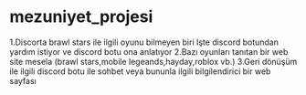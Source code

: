 # mezuniyet_projesi
1.Discorta brawl stars ile ilgili oyunu bilmeyen biri Işte discord botundan yardım istiyor ve discord botu ona anlatıyor
2.Bazı oyunları tanıtan bir web site mesela (brawl stars,mobile legeands,hayday,roblox vb.)
3.Geri dönüşüm ile ilgili discord botu ile sohbet veya bununla ilgili bilgilendirici bir web sayfası
